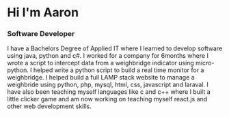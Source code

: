# Hi I'm Aaron
### Software Developer

I have a Bachelors Degree of Applied IT where I learned to develop software using java, python and c#. I worked for a company for 6months where I wrote a script to intercept data from a weighbridge indicator using micro-python. I helped write a python script to build a real time monitor for a weighbridge. I helped build a full LAMP stack website to manage a weighbride using python, php, mysql, html, css, javascript and laraval. I have also been teaching myself languages like c and c++ where I built a little clicker game and am now working on teaching myself react.js and other web development skills.
